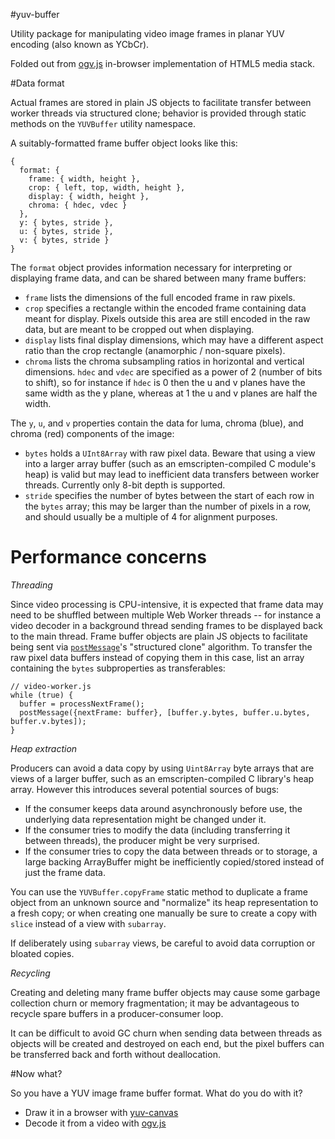 #yuv-buffer

Utility package for manipulating video image frames in planar YUV encoding (also known as YCbCr).

Folded out from [ogv.js](https://github.com/brion/ogv.js) in-browser implementation of HTML5 media stack.

#Data format

Actual frames are stored in plain JS objects to facilitate transfer between worker threads via structured clone; behavior is provided through static methods on the `YUVBuffer` utility namespace.

A suitably-formatted frame buffer object looks like this:

```
{
  format: {
    frame: { width, height },
    crop: { left, top, width, height },
    display: { width, height },
    chroma: { hdec, vdec }
  },
  y: { bytes, stride },
  u: { bytes, stride },
  v: { bytes, stride }
}
```

The `format` object provides information necessary for interpreting or displaying frame data, and can be shared between many frame buffers:

* `frame` lists the dimensions of the full encoded frame in raw pixels.
* `crop` specifies a rectangle within the encoded frame containing data meant for display. Pixels outside this area are still encoded in the raw data, but are meant to be cropped out when displaying.
* `display` lists final display dimensions, which may have a different aspect ratio than the crop rectangle (anamorphic / non-square pixels).
* `chroma` lists the chroma subsampling ratios in horizontal and vertical dimensions. `hdec` and `vdec` are specified as a power of 2 (number of bits to shift), so for instance if `hdec` is 0 then the u and v planes have the same width as the y plane, whereas at 1 the u and v planes are half the width.

The `y`, `u`, and `v` properties contain the data for luma, chroma (blue), and chroma (red) components of the image:
* `bytes` holds a `UInt8Array` with raw pixel data. Beware that using a view into a larger array buffer (such as an emscripten-compiled C module's heap) is valid but may lead to inefficient data transfers between worker threads. Currently only 8-bit depth is supported.
* `stride` specifies the number of bytes between the start of each row in the `bytes` array; this may be larger than the number of pixels in a row, and should usually be a multiple of 4 for alignment purposes.

# Performance concerns

*Threading*

Since video processing is CPU-intensive, it is expected that frame data may need to be shuffled between multiple Web Worker threads -- for instance a video decoder in a background thread sending frames to be displayed back to the main thread. Frame buffer objects are plain JS objects to facilitate being sent via [`postMessage`](https://developer.mozilla.org/en-US/docs/Web/API/Worker/postMessage)'s "structured clone" algorithm. To transfer the raw pixel data buffers instead of copying them in this case, list an array containing the `bytes` subproperties as transferables:

```
// video-worker.js
while (true) {
  buffer = processNextFrame();
  postMessage({nextFrame: buffer}, [buffer.y.bytes, buffer.u.bytes, buffer.v.bytes]);
}
```

*Heap extraction*

Producers can avoid a data copy by using `Uint8Array` byte arrays that are views of a larger buffer, such as an emscripten-compiled C library's heap array. However this introduces several potential sources of bugs:

* If the consumer keeps data around asynchronously before use, the underlying data representation might be changed under it.
* If the consumer tries to modify the data (including transferring it between threads), the producer might be very surprised.
* If the consumer tries to copy the data between threads or to storage, a large backing ArrayBuffer might be inefficiently copied/stored instead of just the frame data.

You can use the `YUVBuffer.copyFrame` static method to duplicate a frame object from an unknown source and "normalize" its heap representation to a fresh copy; or when creating one manually be sure to create a copy with `slice` instead of a view with `subarray`.

If deliberately using `subarray` views, be careful to avoid data corruption or bloated copies.

*Recycling*

Creating and deleting many frame buffer objects may cause some garbage collection churn or memory fragmentation; it may be advantageous to recycle spare buffers in a producer-consumer loop.

It can be difficult to avoid GC churn when sending data between threads as objects will be created and destroyed on each end, but the pixel buffers can be transferred back and forth without deallocation.

#Now what?

So you have a YUV image frame buffer format. What do you do with it?

* Draw it in a browser with [yuv-canvas](https://github.com/brion/yuv-canvas)
* Decode it from a video with [ogv.js](https://github.com/brion/ogv.js)

